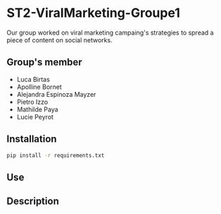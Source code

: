 # ST2-ViralMarketing-Groupe1

Our group worked on viral marketing campaing's strategies to spread a piece of content on social networks.

## Group's member

- Luca Birtas
- Apolline Bornet
- Alejandra Espinoza Mayzer
- Pietro Izzo
- Mathilde Paya
- Lucie Peyrot

## Installation

```bash
pip install -r requirements.txt
```

## Use

## Description

